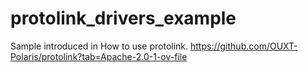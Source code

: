 # protolink_drivers_example
Sample introduced in How to use protolink. https://github.com/OUXT-Polaris/protolink?tab=Apache-2.0-1-ov-file
